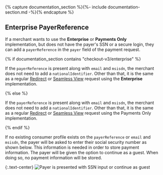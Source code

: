 {% capture documentation_section %}{%- include documentation-section.md -%}{% endcapture %}

## Enterprise PayerReference

If a merchant wants to use the **Enterprise** or **Payments Only**
implementation, but does not have the payer's SSN or a secure login, they can
add a `payerReference` in the `payer` field of the payment request.

{% if documentation_section contains "checkout-v3/enterprise" %}

If the `payerReference` is present along with `email` and `msisdn`, the merchant
does not need to add a `nationalIdentifier`. Other than that, it is the same as
a regular [Redirect][enterprise-redirect] or [Seamless
View][enterprise-seamless-view] request using the **Enterprise** implementation.

{% else %}

If the `payerReference` is present along with `email` and `msisdn`, the merchant
does not need to add a `nationalIdentifier`. Other than that, it is the same as
a regular [Redirect][payments-only-redirect] or [Seamless
View][payments-only-seamless-view] request using the Payments Only
implementation.

{% endif %}

If no existing consumer profile exists on the `payerReference` or `email` and
`msisdn`, the payer will be asked to enter their social security number as shown
below. This information is needed in order to store payment information. The
payer will be given the option to continue as a guest. When doing so, no payment
information will be stored.

{:.text-center}
![Payer is presented with SSN input or continue as guest][enterprise-enter-ssn]

[enterprise-enter-ssn]: /assets/img/checkout/enterprice-enter-ssn.png
[enterprise-redirect]: /checkout-v3/enterprise/redirect#step-1-create-payment-order
[enterprise-seamless-view]: /checkout-v3/enterprise/seamless-view#step-1-create-payment-order
[payments-only-redirect]: /checkout-v3/payments-only/redirect#step-1-create-payment-order
[payments-only-seamless-view]: /checkout-v3/payments-only/seamless-view#step-1-create-payment-order

